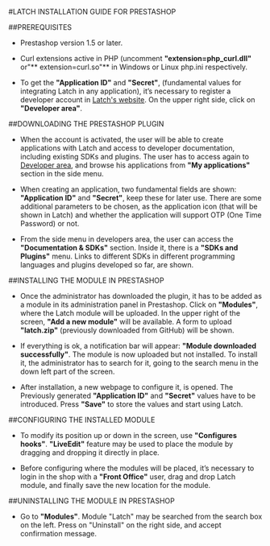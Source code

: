 ﻿#LATCH INSTALLATION GUIDE FOR PRESTASHOP


##PREREQUISITES
 * Prestashop version 1.5 or later.

 * Curl extensions active in PHP (uncomment **"extension=php_curl.dll"** or"** extension=curl.so"** in Windows or Linux php.ini respectively.

 * To get the **"Application ID"** and **"Secret"**, (fundamental values for integrating Latch in any application), it’s necessary to register a developer account in [Latch's website](https://latch.elevenpaths.com). On the upper right side, click on **"Developer area"**.


##DOWNLOADING THE PRESTASHOP PLUGIN
 * When the account is activated, the user will be able to create applications with Latch and access to developer documentation, including existing SDKs and plugins. The user has to access again to [Developer area](https://latch.elevenpaths.com/www/developerArea), and browse his applications from **"My applications"** section in the side menu.

* When creating an application, two fundamental fields are shown: **"Application ID"** and **"Secret"**, keep these for later use. There are some additional parameters to be chosen, as the application icon (that will be shown in Latch) and whether the application will support OTP  (One Time Password) or not.

* From the side menu in developers area, the user can access the **"Documentation & SDKs"** section. Inside it, there is a **"SDKs and Plugins"** menu. Links to different SDKs in different programming languages and plugins developed so far, are shown.


##INSTALLING THE MODULE IN PRESTASHOP
* Once the administrator has downloaded the plugin, it has to be added as a module in its administration panel in Prestashop. Click on **"Modules"**, where the Latch module will be uploaded. In the upper right of the screen, **"Add a new module"** will be available. A form to upload **"latch.zip"** (previously downloaded from GitHub) will be shown.

* If everything is ok, a notification bar will appear: **"Module downloaded successfully"**. The module is now uploaded but not installed. To install it, the administrator has to search for it, going to the search menu in the down left part of the screen.

* After installation, a new webpage to configure it, is opened. The Previously generated **"Application ID"** and **"Secret"** values have to be introduced. Press **"Save"** to store the values and start using Latch.


##CONFIGURING THE INSTALLED MODULE
* To modify its position up or down in the screen, use **"Configures hooks"**. **"LiveEdit"** feature may be used to place the module by dragging and dropping it directly in place.

* Before configuring where the modules will be placed, it’s necessary to login in the shop with a **"Front Office"** user, drag and drop Latch module, and finally save the new location for the module.


##UNINSTALLING THE MODULE IN PRESTASHOP
* Go to **"Modules"**. Module "Latch" may be searched from the search box on the left. Press on "Uninstall" on the right side, and accept confirmation message.
